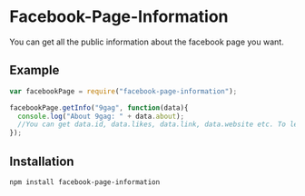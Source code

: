 Facebook-Page-Information
=========================

You can get all the public information about the facebook page you want.

## Example

```js
var facebookPage = require("facebook-page-information");

facebookPage.getInfo("9gag", function(data){
  console.log("About 9gag: " + data.about);
  //You can get data.id, data.likes, data.link, data.website etc. To learn more, https://developers.facebook.com/docs/reference/api/page/
});

```

## Installation

`npm install facebook-page-information`
